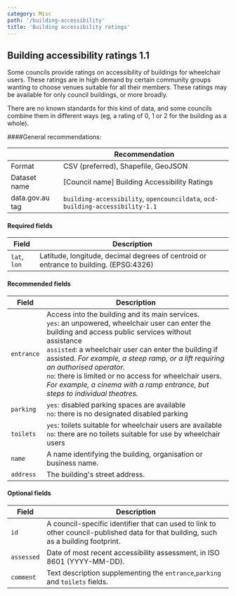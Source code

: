 ```yaml
---
category: Misc
path: '/building-accessibility'
title: 'Building accessibility ratings'
---
```

## Building accessibility ratings 1.1

Some councils provide ratings on accessibility of buildings for wheelchair users. These ratings are in high demand by certain community groups wanting to choose venues suitable for all their members. These ratings may be available for only council buildings, or more broadly.

There are no known standards for this kind of data, and some councils combine them in different ways (eg, a rating of 0, 1 or 2 for the building as a whole).

####General recommendations:

&nbsp;| Recommendation
------|------------
Format| CSV (preferred), Shapefile, GeoJSON
Dataset name| [Council name] Building Accessibility Ratings
data.gov.au tag| `building-accessibility`, `opencouncildata`, `ocd-building-accessibility-1.1`

#### Required fields

Field | Description
------|------------
`lat`, `lon`| Latitude, longitude, decimal degrees of centroid or entrance to building. (EPSG:4326)

#### Recommended fields
Field | Description
------|------------
`entrance`| Access into the building and its main services.<br/> `yes`: an unpowered, wheelchair user can enter the building and access public services without assistance<br/>`assisted`: a wheelchair user can enter the building if assisted. _For example, a steep ramp, or a lift requiring an authorised operator._<br/>`no`: there is limited or no access for wheelchair users. _For example, a cinema with a ramp entrance, but steps to individual theatres._
`parking`| `yes`: disabled parking spaces are available<br/> `no`: there is no designated disabled parking
`toilets`| `yes`: toilets suitable for wheelchair users are available<br/>`no`: there are no toilets suitable for use by wheelchair users
`name`| A name identifying the building, organisation or business name.
`address`| The building's street address.

#### Optional fields
Field | Description
------|------------
`id`| A council-specific identifier that can used to link to other council-published data for that building, such as a building footprint.
`assessed`| Date of most recent accessibility assessment, in ISO 8601 (YYYY-MM-DD).
`comment`| Text description supplementing the `entrance`,`parking` and `toilets` fields.


